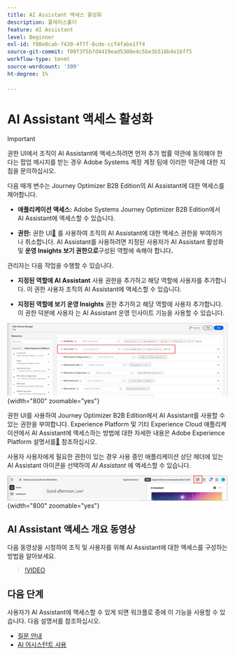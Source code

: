 ```yaml
---
title: AI Assistant 액세스 활성화
description: 플레이스홀더
feature: AI Assistant
level: Beginner
exl-id: f08e0cab-f430-4f7f-8cde-ccf4fabe1ff4
source-git-commit: f09f3f5b7d4419ead5308e4c5be3b518b4e16ff5
workflow-type: tm+mt
source-wordcount: '309'
ht-degree: 1%

---
```


# AI Assistant 액세스 활성화

>[!IMPORTANT]
>
>권한 UI에서 조직이 AI Assistant에 액세스하려면 먼저 추가 법률 약관에 동의해야 한다는 팝업 메시지를 받는 경우 Adobe Systems 계정 계정 팀에 이러한 약관에 대한 지침을 문의하십시오.

다음 매개 변수는 Journey Optimizer B2B Edition의 AI Assistant에 대한 액세스를 제어합니다.

* **애플리케이션 액세스:** Adobe Systems Journey Optimizer B2B Edition에서 AI Assistant에 액세스할 수 있습니다.

* **권한:** 권한 UI[&#128279;](https://experienceleague.adobe.com/ko/docs/experience-platform/access-control/abac/permissions-ui/permissions) 를 사용하여 조직의 AI Assistant에 대한 액세스 권한을 부여하거나 취소합니다. AI Assistant를 사용하려면 지정된 사용자가 AI Assistant 활성화 및 **운영 Insights 보기 권한으로**&#x200B;구성된 역할에 속해야 합니다&#x200B;**.**

관리자는 다음 작업을 수행할 수 있습니다.

* **지정된 역할에 AI Assistant** 사용 권한을 추가하고 해당 역할에 사용자를 추가합니다. 이 권한 사용자 조직의 AI Assistant에 액세스할 수 있습니다.

* **지정된 역할에 보기 운영 Insights** 권한 추가하고 해당 역할에 사용자 추가합니다. 이 권한 덕분에 사용자 는 AI Assistant 운영 인사이트 기능을 사용할 수 있습니다.

![AI Assistant 권한 할당](./assets/ai-assistant-permissions.png){width="800" zoomable="yes"}

권한 UI를 사용하여 Journey Optimizer B2B Edition에서 AI Assistant를 사용할 수 있는 권한을 부여합니다. Experience Platform 및 기타 Experience Cloud 애플리케이션에서 AI Assistant에 액세스하는 방법에 대한 자세한 내용은 Adobe Experience Platform 설명서를[&#128279;](https://experienceleague.adobe.com/ko/docs/experience-platform/ai-assistant/access) 참조하십시오.

사용자 사용자에게 필요한 권한이 있는 경우 사용 중인 애플리케이션 상단 헤더에 있는 AI Assistant 아이콘을 선택하여 _AI Assistant_ 에 액세스할 수 있습니다.

![애플리케이션 헤더의 AI Assistant 아이콘](./assets/ai-assistant-icon-header.png){width="800" zoomable="yes"}

## AI Assistant 액세스 개요 동영상

다음 동영상을 시청하여 조직 및 사용자를 위해 AI Assistant에 대한 액세스를 구성하는 방법을 알아보세요.

>[!VIDEO](https://video.tv.adobe.com/v/3436470/?learn=on)

## 다음 단계

사용자가 AI Assistant에 액세스할 수 있게 되면 워크플로 중에 이 기능을 사용할 수 있습니다. 다음 설명서를 참조하십시오.

* [질문 안내](./question-guidance.md)
* [AI 어시스턴트 사용](./use-ai-assistant.md)
